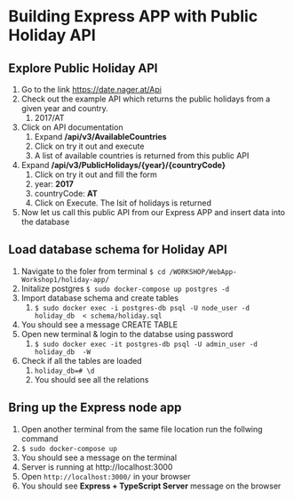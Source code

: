 # Building Express APP with Public Holiday API

## Explore Public Holiday API
1. Go to the link https://date.nager.at/Api
2. Check out the example API which returns the public holidays from a given year and country.
   1. 2017/AT
3. Click on API documentation 
   1. Expand **/api/v3/AvailableCountries**
   2. Click on try it out and execute
   3. A list of available countries is returned from this public API
4. Expand  **/api/v3/PublicHolidays/{year}/{countryCode}**
   1. Click on try it out and fill the form
   2. year: **2017**
   3. countryCode: **AT**
   4. Click on Execute. The lsit of holidays is returned
5. Now let us call this public API from our Express APP and insert data into  the database

## Load database schema for Holiday API
   1. Navigate to the foler from terminal `$ cd /WORKSHOP/WebApp-Workshop1/holiday-app/`
   2. Initalize postgres `$ sudo docker-compose up postgres -d`
   3. Import database schema and create tables
      1. `$ sudo docker exec -i postgres-db psql -U node_user -d holiday_db  < schema/holiday.sql`
   4. You should see a message CREATE TABLE
   5. Open new terminal & login to the databse using password
      1. `$ sudo docker exec -it postgres-db psql -U admin_user -d holiday_db  -W`
   6. Check if all the tables are loaded
      1. `holiday_db=# \d`
      2.  You should see all the relations

## Bring up the Express node app
   1. Open another terminal from the same file location run the follwing command
   2. `$ sudo docker-compose up`
   3. You should see a message on the terminal
   4. Server is running at http://localhost:3000
   5. Open `http://localhost:3000/` in your browser
   6. You should see **Express + TypeScript Server** message on the browser
